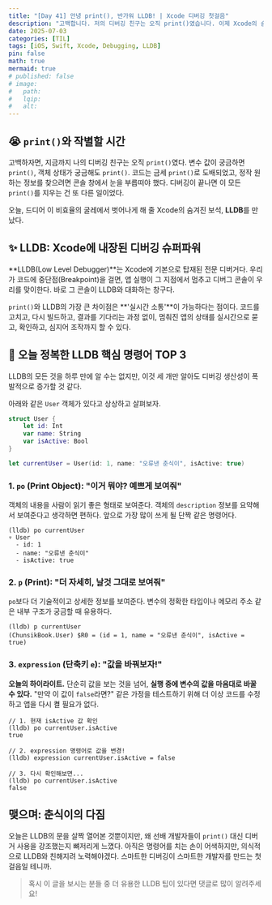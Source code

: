 ```yaml
---
title: "[Day 41] 안녕 print(), 반가워 LLDB! | Xcode 디버깅 첫걸음"
description: "고백합니다. 저의 디버깅 친구는 오직 print()였습니다. 이제 Xcode의 숨겨진 보석, LLDB를 만나 디버깅의 신세계를 경험한 후기를 공유합니다."
date: 2025-07-03
categories: [TIL]
tags: [iOS, Swift, Xcode, Debugging, LLDB]
pin: false
math: true
mermaid: true
# published: false
# image:
#   path:
#   lqip: 
#   alt: 
---
```


## 😭 `print()`와 작별할 시간

고백하자면, 지금까지 나의 디버깅 친구는 오직 `print()`였다. 변수 값이 궁금하면 `print()`, 객체 상태가 궁금해도 `print()`. 코드는 금세 `print()`로 도배되었고, 정작 원하는 정보를 찾으려면 콘솔 창에서 눈을 부릅떠야 했다. 디버깅이 끝나면 이 모든 `print()`를 지우는 건 또 다른 일이었다.

오늘, 드디어 이 비효율의 굴레에서 벗어나게 해 줄 Xcode의 숨겨진 보석, **LLDB**를 만났다.

## ✨ LLDB: Xcode에 내장된 디버깅 슈퍼파워

**LLDB(Low Level Debugger)**는 Xcode에 기본으로 탑재된 전문 디버거다. 우리가 코드에 중단점(Breakpoint)을 걸면, 앱 실행이 그 지점에서 멈추고 디버그 콘솔이 우리를 맞이한다. 바로 그 콘솔이 LLDB와 대화하는 창구다.

`print()`와 LLDB의 가장 큰 차이점은 **'실시간 소통'**이 가능하다는 점이다. 코드를 고치고, 다시 빌드하고, 결과를 기다리는 과정 없이, 멈춰진 앱의 상태를 실시간으로 묻고, 확인하고, 심지어 조작까지 할 수 있다.

## 🚀 오늘 정복한 LLDB 핵심 명령어 TOP 3

LLDB의 모든 것을 하루 만에 알 수는 없지만, 이것 세 개만 알아도 디버깅 생산성이 폭발적으로 증가할 것 같다.

아래와 같은 `User` 객체가 있다고 상상하고 살펴보자.

```swift
struct User {
    let id: Int
    var name: String
    var isActive: Bool
}

let currentUser = User(id: 1, name: "오류낸 춘식이", isActive: true)
```

### 1. `po` (Print Object): "이거 뭐야? 예쁘게 보여줘"

객체의 내용을 사람이 읽기 좋은 형태로 보여준다. 객체의 `description` 정보를 요약해서 보여준다고 생각하면 편하다. 앞으로 가장 많이 쓰게 될 단짝 같은 명령어다.

```lldb
(lldb) po currentUser
▿ User
  - id: 1
  - name: "오류낸 춘식이"
  - isActive: true
```

### 2. `p` (Print): "더 자세히, 날것 그대로 보여줘"

`po`보다 더 기술적이고 상세한 정보를 보여준다. 변수의 정확한 타입이나 메모리 주소 같은 내부 구조가 궁금할 때 유용하다.

```lldb
(lldb) p currentUser
(ChunsikBook.User) $R0 = (id = 1, name = "오류낸 춘식이", isActive = true)
```

### 3. `expression` (단축키 `e`): "값을 바꿔보자!"

**오늘의 하이라이트.** 단순히 값을 보는 것을 넘어, **실행 중에 변수의 값을 마음대로 바꿀 수 있다.** "만약 이 값이 `false`라면?" 같은 가정을 테스트하기 위해 더 이상 코드를 수정하고 앱을 다시 켤 필요가 없다.

```lldb
// 1. 현재 isActive 값 확인
(lldb) po currentUser.isActive
true

// 2. expression 명령어로 값을 변경!
(lldb) expression currentUser.isActive = false

// 3. 다시 확인해보면...
(lldb) po currentUser.isActive
false
```

## 맺으며: 춘식이의 다짐

오늘은 LLDB의 문을 살짝 열어본 것뿐이지만, 왜 선배 개발자들이 `print()` 대신 디버거 사용을 강조했는지 뼈저리게 느꼈다. 아직은 명령어를 치는 손이 어색하지만, 의식적으로 LLDB와 친해지려 노력해야겠다. 스마트한 디버깅이 스마트한 개발자를 만드는 첫걸음일 테니까.

> 혹시 이 글을 보시는 분들 중 더 유용한 LLDB 팁이 있다면 댓글로 많이 알려주세요!